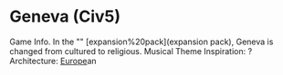 # Geneva (Civ5)

Game Info.
In the "" [expansion%20pack](expansion pack), Geneva is changed from cultured to religious.
Musical Theme Inspiration: ?
Architecture: [Europe](Europe)an